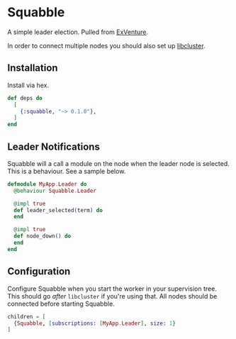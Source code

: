 # Squabble

A simple leader election. Pulled from [ExVenture](https://github.com/oestrich/ex_venture).

In order to connect multiple nodes you should also set up [libcluster](https://github.com/bitwalker/libcluster).

## Installation

Install via hex.

```elixir
def deps do
  [
    {:squabble, "~> 0.1.0"},
  ]
end
```

## Leader Notifications

Squabble will a call a module on the node when the leader node is selected. This is a behaviour. See a sample below.

```elixir
defmodule MyApp.Leader do
  @behaviour Squabble.Leader

  @impl true
  def leader_selected(term) do
  end

  @impl true
  def node_down() do
  end
end
```

## Configuration

Configure Squabble when you start the worker in your supervision tree. This should go _after_ `libcluster` if you're using that. All nodes should be connected before starting Squabble.

```elixir
children = [
  {Squabble, [subscriptions: [MyApp.Leader], size: 1}
]
```
